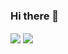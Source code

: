 ### Hi there 👋

<img align="center" src="https://github-stats-zr7b.vercel.app/api?username=haydencarlson&theme=ayu-mirage&include_all_commits=true&count_private=true" />
<img align="center" src="https:/github-stats-zr7b.vercel.app/api/top-langs/?username=haydencarlson&layout=compact&theme=ayu-mirage"/>
